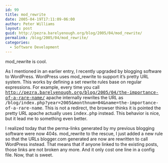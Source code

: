 ```yaml
---
id: 99
title: mod_rewrite
date: 2005-04-19T17:11:09-06:00
author: Peter Williams
layout: post
guid: http://pezra.barelyenough.org/blog/2005/04/mod_rewrite/
permalink: /blog/2005/04/mod_rewrite/
categories:
  - Software Development
---
```

mod_rewrite is cool.

As I mentioned in an earlier entry, I recently upgraded by blogging software to WordPress. WordPress uses mod_rewrite to support it&#8217;s pretty URL system. This works by defining a set rewrite rules base on regular expressions. For example, every time you call <samp>http://pezra.barelyenough.org/blog/2005/04/the-importance-of-a-rare-name/</samp> apache internally rewrites the URL as <samp>/blog/index.php?year=2005&monthnum=04&name=the-importance-of-a-rare-name</samp>. This is not a redirect, the browser thinks it is pointed the pretty URL apache actually uses <samp>index.php</samp> instead. This behavior is nice, but it lead me to something even better. 

I realized today that the perma-links generated by my previous blogging software were now 404s. mod_rewrite to the rescue, I just added a new rule so that the URLs blogger.com generated are now are rewritten to call WordPress instead. That means that if anyone linked to the existing posts, those links are not broken any more. And it only cost one line in a config file. Now, that is sweet.